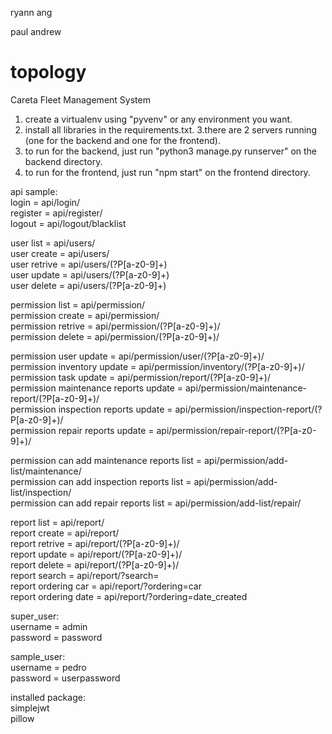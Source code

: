 ryann ang


paul andrew 
# topology
Careta Fleet Management System

1. create a virtualenv using "pyvenv" or any environment you want.
2. install all libraries in the requirements.txt.
3.there are 2 servers running (one for the backend and one for the frontend).
4. to run for the backend, just run "python3 manage.py runserver" on the backend directory.
5. to run for the frontend, just run "npm start" on the frontend directory.



api sample:  
login = api/login/    
register = api/register/  
logout = api/logout/blacklist  

user list = api/users/  
user create = api/users/  
user retrive = api/users/(?P<format>[a-z0-9]+)  
user update = api/users/(?P<format>[a-z0-9]+)  
user delete = api/users/(?P<format>[a-z0-9]+)  
  
permission list = api/permission/  
permission create = api/permission/  
permission retrive = api/permission/(?P<format>[a-z0-9]+)/  
permission delete = api/permission/(?P<format>[a-z0-9]+)/  

permission user update = api/permission/user/(?P<format>[a-z0-9]+)/  
permission inventory update = api/permission/inventory/(?P<format>[a-z0-9]+)/  
permission task update = api/permission/report/(?P<format>[a-z0-9]+)/  
permission maintenance reports update = api/permission/maintenance-report/(?P<format>[a-z0-9]+)/  
permission inspection reports update = api/permission/inspection-report/(?P<format>[a-z0-9]+)/  
permission repair reports update = api/permission/repair-report/(?P<format>[a-z0-9]+)/  
  
permission can add maintenance reports list = api/permission/add-list/maintenance/  
permission can add inspection reports list = api/permission/add-list/inspection/  
permission can add repair reports list = api/permission/add-list/repair/  

report list = api/report/  
report create = api/report/  
report retrive = api/report/(?P<format>[a-z0-9]+)/  
report update = api/report/(?P<format>[a-z0-9]+)/  
report delete = api/report/(?P<format>[a-z0-9]+)/    
report search = api/report/?search=  
report ordering car = api/report/?ordering=car  
report ordering date = api/report/?ordering=date_created  
  
super_user:  
username = admin  
password = password  
  
sample_user:  
username = pedro  
password = userpassword  
  
installed package:  
simplejwt  
pillow  
